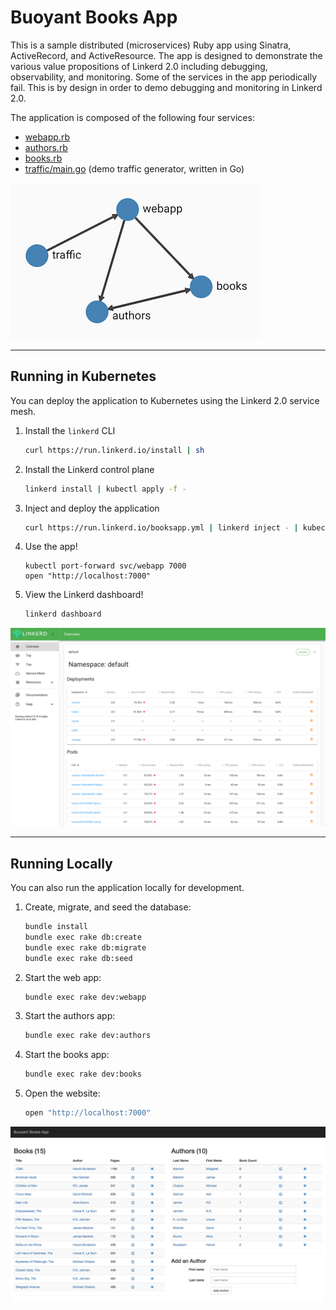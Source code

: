 # Buoyant Books App #

This is a sample distributed (microservices) Ruby app using Sinatra,
ActiveRecord, and ActiveResource. The app is designed to demonstrate the various
value propositions of Linkerd 2.0 including debugging, observability, and
monitoring. Some of the services in the app periodically fail. This is by design
in order to demo debugging and monitoring in Linkerd 2.0.

The application is composed of the following four services:

* [webapp.rb](webapp.rb)
* [authors.rb](authors.rb)
* [books.rb](books.rb)
* [traffic/main.go](traffic/main.go) (demo traffic generator, written in Go)

![Books Application Topology](images/topo.png)

---

## Running in Kubernetes ##

You can deploy the application to Kubernetes using the Linkerd 2.0 service mesh.

1. Install the `linkerd` CLI

    ```bash
    curl https://run.linkerd.io/install | sh
    ```

2. Install the Linkerd control plane

    ```bash
    linkerd install | kubectl apply -f -
    ```

3. Inject and deploy the application

    ```bash
    curl https://run.linkerd.io/booksapp.yml | linkerd inject - | kubectl apply -f -
    ```

4. Use the app!

    ```
    kubectl port-forward svc/webapp 7000
    open "http://localhost:7000"
    ```

5. View the Linkerd dashboard!

    ```bash
    linkerd dashboard
    ```

![Linkerd Dashboard](images/dashboard.png)

---

## Running Locally ##

You can also run the application locally for development.

1. Create, migrate, and seed the database:

    ```bash
    bundle install
    bundle exec rake db:create
    bundle exec rake db:migrate
    bundle exec rake db:seed
    ```

2. Start the web app:

    ```bash
    bundle exec rake dev:webapp
    ```

3. Start the authors app:

    ```bash
    bundle exec rake dev:authors
    ```

4. Start the books app:

    ```bash
    bundle exec rake dev:books
    ```

5. Open the website:

    ```bash
    open "http://localhost:7000"
    ```

![Books App](images/booksapp.png)
